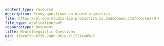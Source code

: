 ```yaml
---
content_type: resource
description: Study questions on neurolinguistics.
file: https://ol-ocw-studio-app-production.s3.amazonaws.com/courses/9-98-language-and-mind-january-iap-2003/3184bf2b6f2b24dd961e711f214a85e9_study_questions_2.pdf
file_type: application/pdf
resourcetype: Document
title: Neurolinguistic Questions
uid: 3184bf2b-6f2b-24dd-961e-711f214a85e9
---
```

